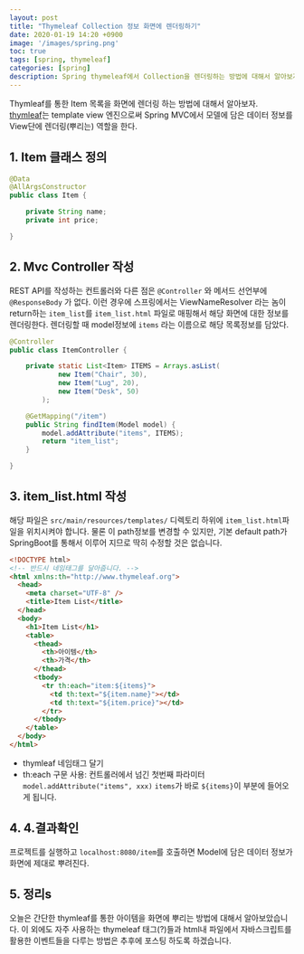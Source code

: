 ```yaml
---
layout: post
title: "Thymeleaf Collection 정보 화면에 렌더링하기"
date: 2020-01-19 14:20 +0900
image: '/images/spring.png'
toc: true
tags: [spring, thymeleaf]
categories: [spring]
description: Spring thymeleaf에서 Collection을 렌더링하는 방법에 대해서 알아보자
---
```


Thymleaf를 통한 Item 목록을 화면에 렌더링 하는 방법에 대해서 알아보자.  
[thymleaf](https://en.wikipedia.org/wiki/Thymeleaf)는 template view 엔진으로써 Spring MVC에서 모델에 담은 데이터 정보를 View단에 렌더링(뿌리는) 역할을 한다.


## 1. Item 클래스 정의

```java
@Data
@AllArgsConstructor
public class Item {

    private String name;
    private int price;

}
```

## 2. Mvc Controller 작성

REST API를 작성하는 컨트롤러와 다른 점은 `@Controller` 와 메서드 선언부에 `@ResponseBody` 가 없다. 이런 경우에 스프링에서는 ViewNameResolver 라는 놈이 return하는 `item_list`를 `item_list.html` 파일로 매핑해서 해당 화면에 대한 정보를 렌더링한다. 렌더링할 때 model정보에 `items` 라는 이름으로 해당 목록정보를 담았다.

```java
@Controller
public class ItemController {

    private static List<Item> ITEMS = Arrays.asList(
            new Item("Chair", 30),
            new Item("Lug", 20),
            new Item("Desk", 50)
        );

    @GetMapping("/item")
    public String findItem(Model model) {
        model.addAttribute("items", ITEMS);
        return "item_list";
    }

}
```

## 3. item_list.html 작성

해당 파일은 `src/main/resources/templates/` 디렉토리 하위에 `item_list.html`파일을 위치시켜야 합니다.
물론 이 path정보를 변경할 수 있지만, 기본 default path가 SpringBoot를 통해서 이루어 지므로 딱히 수정할 것은 없습니다.

```html
<!DOCTYPE html>
<!-- 반드시 네임태그를 달아줍니다. -->
<html xmlns:th="http://www.thymeleaf.org">
  <head>
    <meta charset="UTF-8" />
    <title>Item List</title>
  </head>
  <body>
    <h1>Item List</h1>
    <table>
      <thead>
        <th>아이템</th>
        <th>가격</th>
      </thead>
      <tbody>
        <tr th:each="item:${items}">
          <td th:text="${item.name}"></td>
          <td th:text="${item.price}"></td>
        </tr>
      </tbody>
    </table>
  </body>
</html>
```

- thymleaf 네임태그 달기
- th:each 구문 사용: 컨트롤러에서 넘긴 첫번째 파라미터 `model.addAttribute("items", xxx)` `items`가 바로 `${items}`이 부분에 들어오게 됩니다.

## 4. 4.결과확인

프로젝트를 실행하고 `localhost:8080/item`를 호출하면 Model에 담은 데이터 정보가 화면에 제대로 뿌려진다.

## 5. 정리s

오늘은 간단한 thymleaf를 통한 아이템을 화면에 뿌리는 방법에 대해서 알아보았습니다. 이 외에도 자주 사용하는 thymeleaf 태그(?)들과 html내 파일에서 자바스크립트를 활용한 이벤트들을 다루는 방법은 추후에 포스팅 하도록 하겠습니다.
